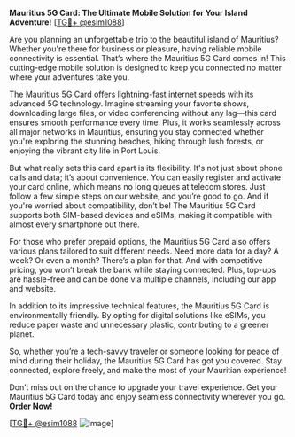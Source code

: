 **Mauritius 5G Card: The Ultimate Mobile Solution for Your Island Adventure!** [[TG💪+ @esim1088](https://t.me/s/esim1088)]

Are you planning an unforgettable trip to the beautiful island of Mauritius? Whether you're there for business or pleasure, having reliable mobile connectivity is essential. That’s where the Mauritius 5G Card comes in! This cutting-edge mobile solution is designed to keep you connected no matter where your adventures take you.

The Mauritius 5G Card offers lightning-fast internet speeds with its advanced 5G technology. Imagine streaming your favorite shows, downloading large files, or video conferencing without any lag—this card ensures smooth performance every time. Plus, it works seamlessly across all major networks in Mauritius, ensuring you stay connected whether you're exploring the stunning beaches, hiking through lush forests, or enjoying the vibrant city life in Port Louis.

But what really sets this card apart is its flexibility. It's not just about phone calls and data; it’s about convenience. You can easily register and activate your card online, which means no long queues at telecom stores. Just follow a few simple steps on our website, and you’re good to go. And if you're worried about compatibility, don’t be! The Mauritius 5G Card supports both SIM-based devices and eSIMs, making it compatible with almost every smartphone out there.

For those who prefer prepaid options, the Mauritius 5G Card also offers various plans tailored to suit different needs. Need more data for a day? A week? Or even a month? There’s a plan for that. And with competitive pricing, you won’t break the bank while staying connected. Plus, top-ups are hassle-free and can be done via multiple channels, including our app and website.

In addition to its impressive technical features, the Mauritius 5G Card is environmentally friendly. By opting for digital solutions like eSIMs, you reduce paper waste and unnecessary plastic, contributing to a greener planet.

So, whether you’re a tech-savvy traveler or someone looking for peace of mind during their holiday, the Mauritius 5G Card has got you covered. Stay connected, explore freely, and make the most of your Mauritian experience!

Don’t miss out on the chance to upgrade your travel experience. Get your Mauritius 5G Card today and enjoy seamless connectivity wherever you go. **[Order Now!](https://www.mauritius5gcard.com)**

[[TG💪+ @esim1088](https://t.me/s/esim1088) ![Image](https://i.postimg.cc/Y0z9fWf4/image.png)]
